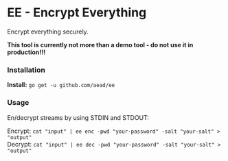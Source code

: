 # EE - Encrypt Everything

Encrypt everything securely.

**This tool is currently not more than a demo tool - do not use it in production!!!** 

### Installation

**Install:** `go get -u github.com/aead/ee`

### Usage

En/decrypt streams by using STDIN and STDOUT:

Encrypt: `cat "input" | ee enc -pwd "your-password" -salt "your-salt" > "output"`  
Decrypt: `cat "input" | ee dec -pwd "your-password" -salt "your-salt" > "output"`

